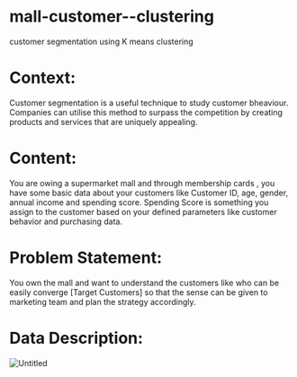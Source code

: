 # mall-customer--clustering
customer segmentation using K means clustering

# Context:
Customer segmentation is a useful technique to study customer bheaviour. Companies can utilise this method to surpass the competition by creating products and services that are uniquely appealing.

# Content:
You are owing a supermarket mall and through membership cards , you have some basic data about your customers like Customer ID, age, gender, annual income and spending score. Spending Score is something you assign to the customer based on your defined parameters like customer behavior and purchasing data.

# Problem Statement:
You own the mall and want to understand the customers like who can be easily converge [Target Customers] so that the sense can be given to marketing team and plan the strategy accordingly.

# Data Description:
![Untitled](https://user-images.githubusercontent.com/70753657/149343193-5826665a-2ff3-4912-9e2f-b9a0cc3d1d65.jpg)
